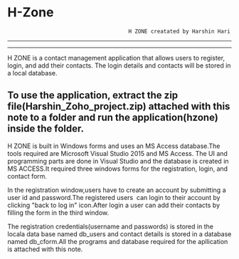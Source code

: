 # H-Zone
      	                      						
                                          H ZONE creatated by Harshin Hari
-----------------------------------------------------------------------------------------------------------------------------------------------------------------------------------
-----------------------------------------------------------------------------------------------------------------------------------------------------------------------------------
H ZONE is a contact management application that allows users to register, login, and add their contacts. The login details and contacts will be stored in a local database.

To use the application, extract the zip file(Harshin_Zoho_project.zip) attached with this note to a folder and run the application(hzone) inside the folder.
--------------------------------------------------------------------------------------------------------------------------------------------------------------------------------------------
H ZONE is built in Windows forms and uses an MS Access database.The tools required are Microsoft Visual Studio 2015 and MS Access. The UI and programming parts are done in Visual Studio and the database is created in MS ACCESS.It required three windows forms for the registration, login, and contact form. 

In the registration window,users have to create an account by submitting a user id and password.The registered users  can login to their account by clicking "back to log in" icon.After login a user can add their contacts by filling the form in the third window.

The registration credentials(username and passwords) is stored in the locala data base named db_users and contact details is stored in a database named db_cform.All the programs and database required for the apllication is attached with this note.
